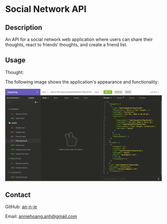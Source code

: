 # Social Network API

## Description

An API for a social network web application where users can share their thoughts, react to friends’ thoughts, and create a friend list.

## Usage

Thought: 

The following image shows the application's appearance and functionality:

![Insomnia](./Assets/18-nosql-homework-demo-02.gif)

## Contact

GitHub: [an-n-ie](https://github.com/an-n-ie)

Email: anniehoang.anh@gmail.com
